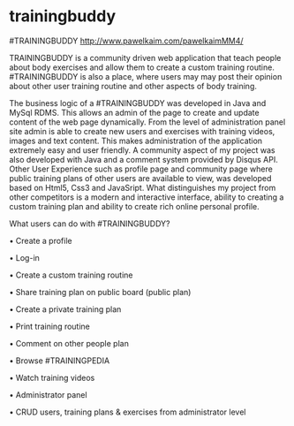 trainingbuddy
=============

#TRAININGBUDDY http://www.pawelkaim.com/pawelkaimMM4/ 


TRAININGBUDDY is a community driven web application that teach people about body exercises and allow them to create a custom training routine. #TRAININGBUDDY  is also a place, where users may may post their opinion about other user training routine and other aspects of body training. 

The business logic of a #TRAININGBUDDY was developed in Java and MySql RDMS. This allows an admin of the page to create and update content of the web page dynamically. From the level of administration panel site admin is able to create new users and exercises with training videos, images and text content.  This makes administration of the application extremely easy and user friendly.
A community aspect of my project was also developed with Java and a comment system provided by Disqus API. Other User Experience such as profile page and community page where public training plans of other users are available to view, was developed based on Html5, Css3 and JavaSript. 
What distinguishes my project from other competitors is a modern and interactive interface, ability to creating a custom training plan and ability to create rich online personal profile. 

What users can do with #TRAININGBUDDY?

•	Create a profile 

•	Log-in 

•	Create a custom training routine  

•	Share training plan on public board (public plan)

•	Create a private training plan 

•	Print training routine

•	Comment on other people plan 

•	Browse #TRAININGPEDIA 

•	Watch training videos 

•	Administrator panel

•	CRUD users, training plans & exercises from administrator level 
 

